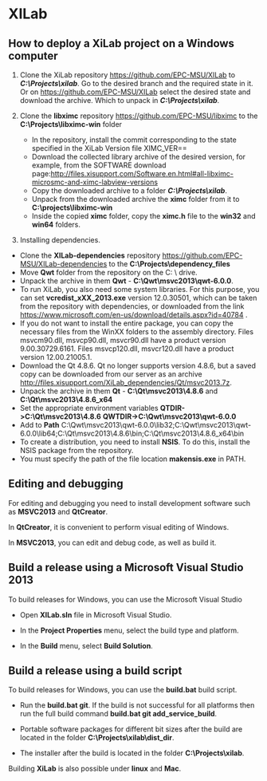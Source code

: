 # XILab



## How to deploy a XiLab project on a Windows computer

1. Clone the XiLab repository https://github.com/EPC-MSU/XILab to ***C:\Projects\xilab***. Go to the desired branch and the required state in it. Or on https://github.com/EPC-MSU/XILab select the desired state and download the archive. Which to unpack in  ***C:\Projects\xilab***. 

2. Clone the **libximc** repository https://github.com/EPC-MSU/libximc to the **C:\Projects\libximc-win** folder

   - In the repository, install the commit corresponding to the state specified in the XiLab Version file XIMC_VER==
   - Download the collected library archive of the desired version, for example, from the SOFTWARE download page:http://files.xisupport.com/Software.en.html#all-libximc-microsmc-and-ximc-labview-versions
   - Copy the downloaded archive to a folder ***C:\Projects\xilab***.
   - Unpack from the downloaded archive the **ximc** folder from it to **C:\projects\libximc-win**
   - Inside the copied **ximc** folder, copy the **ximc.h** file to the **win32** and **win64** folders.

3.  Installing dependencies.

   - Clone the **XILab-dependencies** repository https://github.com/EPC-MSU/XILab-dependencies to the **C:\Projects\dependency_files**
   - Move **Qwt** folder from the repository  on the C: \ drive.
   - Unpack the archive in them **Qwt** - **C:\Qwt\msvc2013\qwt-6.0.0**. 
   - To run XiLab, you also need some system libraries. For this purpose, you can set **vcredist_xXX_2013.exe**  version 12.0.30501, which can be taken from the repository with dependencies, or downloaded from the link https://www.microsoft.com/en-us/download/details.aspx?id=40784 .
   - If you do not want to install the entire package, you can copy the necessary files from the WinXX folders to the assembly directory.  Files msvcm90.dll, msvcp90.dll, msvcr90.dll have a product version 9.00.30729.6161. Files msvcp120.dll, msvcr120.dll have a product version 12.00.21005.1.
   - Download the Qt 4.8.6. Qt no longer supports version 4.8.6, but a saved copy can be downloaded from our server as an archive http://files.xisupport.com/XiLab_dependencies/Qt/msvc2013.7z.
   - Unpack the archive in them **Qt** - **C:\Qt\msvc2013\4.8.6** and **C:\Qt\msvc2013\4.8.6_x64**
   - Set the appropriate environment variables **QTDIR->C:\Qt\msvc2013\4.8.6**
     **QWTDIR->C:\Qwt\msvc2013\qwt-6.0.0**
   - Add to **Path**
     C:\Qwt\msvc2013\qwt-6.0.0\lib32;C:\Qwt\msvc2013\qwt-6.0.0\lib64;C:\Qt\msvc2013\4.8.6\bin;C:\Qt\msvc2013\4.8.6_x64\bin
   - To create a distribution, you need to install **NSIS**. To do this, install the NSIS package from the repository.
   - You must specify the path of the file location **makensis.exe** in PATH.
   



## Editing and debugging

For editing and debugging you need to install development software such as **MSVC2013** and **QtCreator**.

In **QtCreator**, it is convenient to perform visual editing of Windows.

In **MSVC2013**, you can edit and debug code, as well as build it. 





## Build a release using a Microsoft Visual Studio 2013

To build releases for Windows, you can use the  Microsoft Visual Studio 

- Open **XILab.sln** file  in Microsoft Visual Studio.

- In the **Project Properties** menu, select the build type and platform.

- In the **Build** menu, select **Build Solution**.

  

## Build a release using a build script

To build releases for Windows, you can use the **build.bat** build script.

- Run the **build.bat git**. If the build is not successful for all platforms then run the full build command **build.bat git add_service_build**.

- Portable software packages for different bit sizes after the build are located in the folder **C:\Projects\xilab\dist_dir**.

- The installer after the build is located in the folder **C:\Projects\xilab**.

  

Building **XiLab** is also possible under **linux** and **Mac**.